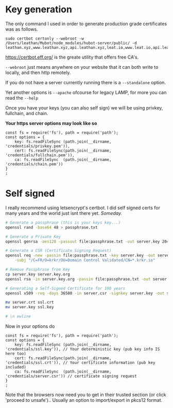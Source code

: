 # Key generation

The only command I used in order to generate production grade certificates was as follows.

```
sudo certbot certonly --webroot -w /Users/leathan/Mubot/node_modules/hubot-server/public/ -d leathan.xyz,www.leathan.xyz,api.leathan.xyz,leat.io,www.leat.io,api.leat.io
```
https://certbot.eff.org/ is the greate utility that offers free CA's.

`--webroot` just means anywhere on your website that it can both write to locally, and then http remotely.

If you do not have a server currently running there is a `--standalone` option. 

Yet another options is `--apache` ofcourse for legacy LAMP, for more you can read the `--help`


Once you have your keys (you can also self sign) we will be using privkey, fullchain, and chain.

__Your https server options may look like so__

```
const fs = require('fs'), path = require('path');
const options = {
    key: fs.readFileSync (path.join(__dirname, 'credentials/privkey.pem')),
    cert: fs.readFileSync(path.join(__dirname, 'credentials/fullchain.pem')),
    ca: fs.readFileSync  (path.join(__dirname, 'credentials/chain.pem'))
}
;
```


# Self signed

I really recommend using letsencrypt's certbot. I did self signed certs for many years and the world just isnt there yet. *Someday.*

```bash
# Generate a passphrase (this is your keys key...)
openssl rand -base64 48 > passphrase.txt

# Generate a Private Key
openssl genrsa -aes128 -passout file:passphrase.txt -out server.key 2048

# Generate a CSR (Certificate Signing Request)
openssl req -new -passin file:passphrase.txt -key server.key -out server.csr \
    -subj "/C=FR/O=krkr/OU=Domain Control Validated/CN=*.krkr.io"

# Remove Passphrase from Key
cp server.key server.key.org
openssl rsa -in server.key.org -passin file:passphrase.txt -out server.key

# Generating a Self-Signed Certificate for 100 years
openssl x509 -req -days 36500 -in server.csr -signkey server.key -out server.crt

mv server.crt ssl.crt
mv server.key ssl.key

# \n ewline
```

Now in your options do 

```
const fs = require('fs'), path = require('path');
const options = {
    key: fs.readFileSync (path.join(__dirname, 'credentials/ssl.key')), // Your deterministic key (pub key info IS here too)
    cert: fs.readFileSync(path.join(__dirname, 'credentials/ssl.crt')), // Your certificate information (pub key included)
    ca: fs.readFileSync  (path.join(__dirname, 'credentials/server.csr')) // certificate signing request
}
;
```
Note that the browsers now need you to get in their trusted section (or click 'proceed to unsafe').. Usually an option to import/export in pkcs12 format.
